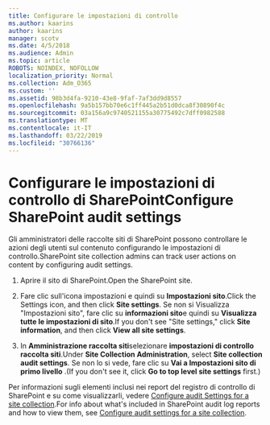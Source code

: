 ```yaml
---
title: Configurare le impostazioni di controllo
ms.author: kaarins
author: kaarins
manager: scotv
ms.date: 4/5/2018
ms.audience: Admin
ms.topic: article
ROBOTS: NOINDEX, NOFOLLOW
localization_priority: Normal
ms.collection: Adm_O365
ms.custom: ''
ms.assetid: 98b3d4fa-9210-43e8-9faf-7af3dd9d8557
ms.openlocfilehash: 9a5b157bb70e6c1ff445a2b51d0dca8f30890f4c
ms.sourcegitcommit: 03a156a9c9740521155a30775492c7dff0982588
ms.translationtype: MT
ms.contentlocale: it-IT
ms.lasthandoff: 03/22/2019
ms.locfileid: "30766136"
---
```

# <a name="configure-sharepoint-audit-settings"></a><span data-ttu-id="c6280-102">Configurare le impostazioni di controllo di SharePoint</span><span class="sxs-lookup"><span data-stu-id="c6280-102">Configure SharePoint audit settings</span></span>

<span data-ttu-id="c6280-103">Gli amministratori delle raccolte siti di SharePoint possono controllare le azioni degli utenti sul contenuto configurando le impostazioni di controllo.</span><span class="sxs-lookup"><span data-stu-id="c6280-103">SharePoint site collection admins can track user actions on content by configuring audit settings.</span></span>
  
1. <span data-ttu-id="c6280-104">Aprire il sito di SharePoint.</span><span class="sxs-lookup"><span data-stu-id="c6280-104">Open the SharePoint site.</span></span>
    
2. <span data-ttu-id="c6280-105">Fare clic sull'icona impostazioni e quindi su **Impostazioni sito**.</span><span class="sxs-lookup"><span data-stu-id="c6280-105">Click the Settings icon, and then click **Site settings**.</span></span> <span data-ttu-id="c6280-106">Se non si Visualizza "Impostazioni sito", fare clic su **informazioni sito**e quindi su **Visualizza tutte le impostazioni di sito**.</span><span class="sxs-lookup"><span data-stu-id="c6280-106">If you don't see "Site settings," click **Site information**, and then click **View all site settings**.</span></span>
    
3. <span data-ttu-id="c6280-107">In **Amministrazione raccolta siti**selezionare **impostazioni di controllo raccolta siti**.</span><span class="sxs-lookup"><span data-stu-id="c6280-107">Under **Site Collection Administration**, select **Site collection audit settings**.</span></span> <span data-ttu-id="c6280-108">Se non lo si vede, fare clic su **Vai a Impostazioni sito di primo livello** .</span><span class="sxs-lookup"><span data-stu-id="c6280-108">(If you don't see it, click **Go to top level site settings** first.)</span></span> 
    
<span data-ttu-id="c6280-109">Per informazioni sugli elementi inclusi nei report del registro di controllo di SharePoint e su come visualizzarli, vedere [Configure audit Settings for a site collection](https://go.microsoft.com/fwlink/?linkid=404050).</span><span class="sxs-lookup"><span data-stu-id="c6280-109">For info about what's included in SharePoint audit log reports and how to view them, see [Configure audit settings for a site collection](https://go.microsoft.com/fwlink/?linkid=404050).</span></span>
  

